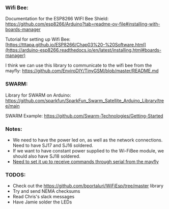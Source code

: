 ### Wifi Bee:
Documentation for the ESP8266 WIFI Bee Shield: https://github.com/esp8266/Arduino?tab=readme-ov-file#installing-with-boards-manager

Tutorial for setting up Wifi Bee: [https://tttapa.github.io/ESP8266/Chap03%20-%20Software.html](https://arduino-esp8266.readthedocs.io/en/latest/installing.html#boards-manager)

I think we can use this library to communicate to the wifi bee from the mayfly: https://github.com/EnviroDIY/TinyGSM/blob/master/README.md


### SWARM:
Library for SWARM on Arduino: https://github.com/sparkfun/SparkFun_Swarm_Satellite_Arduino_Library/tree/main

SWARM Example: https://github.com/Swarm-Technologies/Getting-Started


### Notes:
- We need to have the power led on, as well as the network connections. Need to have SJ17 and SJ16 soldered.
- If we want to have constant power supplied to the Wi-FiBee module, we should also have SJ18 soldered. 
- [Need to set it up to receive commands through serial from the mayfly]([url](https://wiki.dfrobot.com/SKU_TEL0092_WiFi_Bee-ESP8266_Wirelss_module#target_5))


### TODOS:
- Check out the https://github.com/bportaluri/WiFiEsp/tree/master library
- Try and send NEMA checksums
- Read Chris's slack messages
- Have Jamie solder the LEDs
